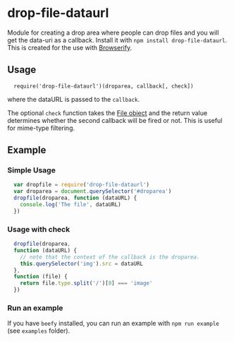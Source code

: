 # drop-file-dataurl

Module for creating a drop area where people can drop files and you will get 
the data-uri as a callback. Install it with `npm install drop-file-dataurl`.
This is created for the use with [Browserify](http://browserify.org/).


## Usage
```
  require('drop-file-dataurl')(droparea, callback[, check])
```
where the dataURL is passed to the `callback`. 

The optional `check` function
takes the [File object](https://developer.mozilla.org/en-US/docs/Web/API/File)
and the return value determines whether the second callback will be fired or not. 
This is useful for mime-type filtering.

## Example

### Simple Usage
```js
  var dropfile = require('drop-file-dataurl')
  var droparea = document.querySelector('#droparea')
  dropfile(droparea, function (dataURL) {
    console.log('The file', dataURL)
  })
```


### Usage with check

```js
  dropfile(droparea, 
  function (dataURL) {
    // note that the context of the callback is the droparea.
    this.querySelector('img').src = dataURL
  },
  function (file) {
    return file.type.split('/')[0] === 'image'
  })
```

### Run an example

If you have `beefy` installed, you can run an example with
`npm run example` (see `examples` folder).
